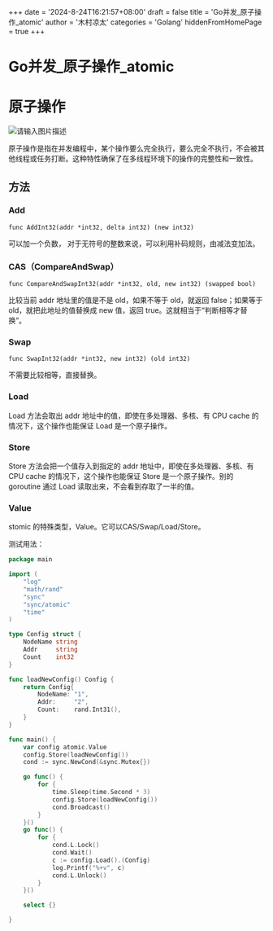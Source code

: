 +++
date = '2024-8-24T16:21:57+08:00'
draft = false
title = 'Go并发_原子操作_atomic'
author = '木村凉太'
categories = 'Golang'
hiddenFromHomePage = true 
+++

# Go并发_原子操作_atomic

# 原子操作

![请输入图片描述](http://mucunliangtai.com/usr/uploads/2024/08/393808069.jpg)

原子操作是指在并发编程中，某个操作要么完全执行，要么完全不执行，不会被其他线程或任务打断。这种特性确保了在多线程环境下的操作的完整性和一致性。

## 方法

### Add

`func AddInt32(addr *int32, delta int32) (new int32)`

可以加一个负数， 对于无符号的整数来说，可以利用补码规则，由减法变加法。

### CAS（CompareAndSwap）

`func CompareAndSwapInt32(addr *int32, old, new int32) (swapped bool)`

比较当前 addr 地址里的值是不是 old，如果不等于 old，就返回 false；如果等于 old，就把此地址的值替换成 new 值，返回 true。这就相当于“判断相等才替换”。

### Swap

`func SwapInt32(addr *int32, new int32) (old int32)`

不需要比较相等，直接替换。

### Load

Load 方法会取出 addr 地址中的值，即使在多处理器、多核、有 CPU cache 的情况下，这个操作也能保证 Load 是一个原子操作。

### Store

Store 方法会把一个值存入到指定的 addr 地址中，即使在多处理器、多核、有 CPU cache 的情况下，这个操作也能保证 Store 是一个原子操作。别的 goroutine 通过 Load 读取出来，不会看到存取了一半的值。

### Value

stomic 的特殊类型，Value。它可以CAS/Swap/Load/Store。

测试用法：

```go
package main

import (
	"log"
	"math/rand"
	"sync"
	"sync/atomic"
	"time"
)

type Config struct {
	NodeName string
	Addr     string
	Count    int32
}

func loadNewConfig() Config {
	return Config{
		NodeName: "1",
		Addr:     "2",
		Count:    rand.Int31(),
	}
}

func main() {
	var config atomic.Value
	config.Store(loadNewConfig())
	cond := sync.NewCond(&sync.Mutex{})

	go func() {
		for {
			time.Sleep(time.Second * 3)
			config.Store(loadNewConfig())
			cond.Broadcast()
		}
	}()
	go func() {
		for {
			cond.L.Lock()
			cond.Wait()
			c := config.Load().(Config)
			log.Printf("%+v", c)
			cond.L.Unlock()
		}
	}()

	select {}

}
